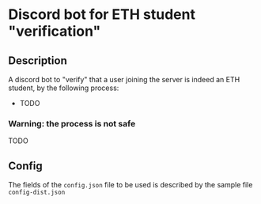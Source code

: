 Discord bot for ETH student "verification"
===

## Description
A discord bot to "verify" that a user joining the server is indeed an ETH student, by the following process:
- TODO

### Warning: the process is not safe
TODO

## Config
The fields of the `config.json` file to be used is described by the sample file `config-dist.json`
